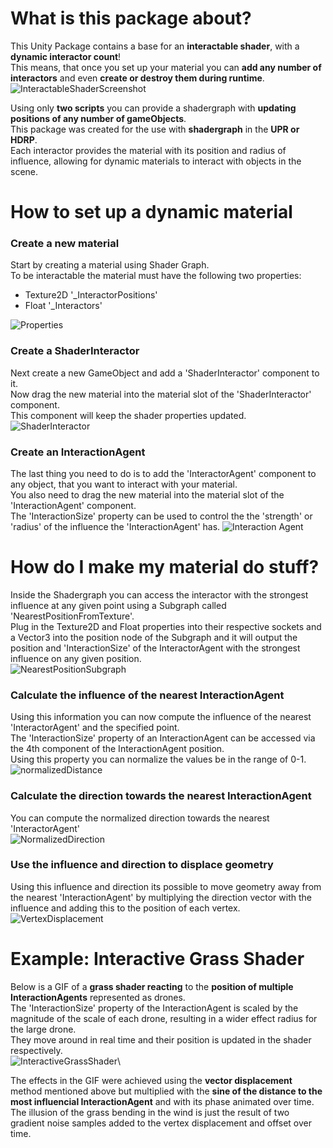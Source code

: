 # What is this package about?
This Unity Package contains a base for an **interactable shader**, with a **dynamic interactor count**!\
This means, that once you set up your material you can **add any number of interactors** and even **create or destroy them during runtime**.\
![InteractableShaderScreenshot](https://user-images.githubusercontent.com/45980080/114247004-62feb000-9994-11eb-9d45-ed66c504d2ce.PNG)

Using only **two scripts** you can provide a shadergraph with **updating positions of any number of gameObjects**.\
This package was created for the use with **shadergraph** in the **UPR or HDRP**.\
Each interactor provides the material with its position and radius of influence, allowing for dynamic materials to interact with objects in the scene.

# How to set up a dynamic material
### Create a new material
Start by creating a material using Shader Graph.\
To be interactable the material must have the following two properties:
* Texture2D '_InteractorPositions'
* Float     '_Interactors' 

![Properties](https://user-images.githubusercontent.com/45980080/114247747-3186e400-9996-11eb-90c5-cc0b9695885e.PNG)

### Create a ShaderInteractor
Next create a new GameObject and add a 'ShaderInteractor' component to it.\
Now drag the new material into the material slot of the 'ShaderInteractor' component.\
This component will keep the shader properties updated.\
![ShaderInteractor](https://user-images.githubusercontent.com/45980080/114247043-76aa1680-9994-11eb-8c47-3e4b7f9d4ab8.PNG)

### Create an InteractionAgent
The last thing you need to do is to add the 'InteractorAgent' component to any object, that you want to interact with your material.\
You also need to drag the new material into the material slot of the 'InteractionAgent' component.\
The 'InteractionSize' property can be used to control the the 'strength' or 'radius' of the influence the 'InteractionAgent' has.
![Interaction Agent](https://user-images.githubusercontent.com/45980080/114247037-74e05300-9994-11eb-8a5d-5fb3bd8c74cb.PNG)

# How do I make my material do stuff?
Inside the Shadergraph you can access the interactor with the strongest influence at any given point using a Subgraph called 'NearestPositionFromTexture'.\
Plug in the Texture2D and Float properties into their respective sockets and a Vector3 into the position node of the Subgraph and it will output the position and 'InteractionSize' of the InteractorAgent with the strongest influence on any given position.\
![NearestPositionSubgraph](https://user-images.githubusercontent.com/45980080/114247641-e1a81d00-9995-11eb-8ec3-4c9a52257bc9.PNG)

### Calculate the influence of the nearest InteractionAgent
Using this information you can now compute the influence of the nearest 'InteractorAgent' and the specified point.\
The 'InteractionSize' property of an InteractionAgent can be accessed via the 4th component of the InteractionAgent position.\
Using this property you can normalize the values be in the range of 0-1.\
![normalizedDistance](https://user-images.githubusercontent.com/45980080/114248711-a5c28700-9998-11eb-8e93-5d93bc017e67.PNG)


### Calculate the direction towards the nearest InteractionAgent
You can compute the normalized direction towards the nearest 'InteractorAgent'\
![NormalizedDirection](https://user-images.githubusercontent.com/45980080/114248707-a529f080-9998-11eb-877c-94a91f081dc1.PNG)

### Use the influence and direction to displace geometry
Using this influence and direction its possible to move geometry away from the nearest 'InteractionAgent' by multiplying the direction vector with the influence and adding this to the position of each vertex.
![VertexDisplacement](https://user-images.githubusercontent.com/45980080/114249975-744bba80-999c-11eb-82a1-8e6e17696aaa.PNG)

# Example: Interactive Grass Shader
Below is a GIF of a **grass shader reacting** to the **position of multiple InteractionAgents** represented as drones.\
The 'InteractionSize' property of the InteractionAgent is scaled by the magnitude of the scale of each drone, resulting in a wider effect radius for the large drone.\
They move around in real time and their position is updated in the shader respectively.\
![InteractiveGrassShader](https://user-images.githubusercontent.com/45980080/114252098-e2e04680-99a3-11eb-9c89-0bc20f8932b8.gif)\

The effects in the GIF were achieved using the **vector displacement** method mentioned above but multiplied with the **sine of the distance to the most influencial  InteractionAgent** and with its phase animated over time.
The illusion of the grass bending in the wind is just the result of two gradient noise samples added to the vertex displacement and offset over time.
